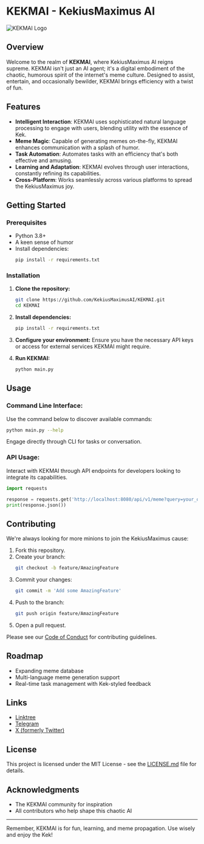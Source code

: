 # KEKMAI - KekiusMaximus AI

![KEKMAI Logo](https://i.ibb.co/0DH90Lf/logo.jpg)

## Overview

Welcome to the realm of **KEKMAI**, where KekiusMaximus AI reigns supreme. KEKMAI isn't just an AI agent; it's a digital embodiment of the chaotic, humorous spirit of the internet's meme culture. Designed to assist, entertain, and occasionally bewilder, KEKMAI brings efficiency with a twist of fun.

## Features

- **Intelligent Interaction**: KEKMAI uses sophisticated natural language processing to engage with users, blending utility with the essence of Kek.  
- **Meme Magic**: Capable of generating memes on-the-fly, KEKMAI enhances communication with a splash of humor.  
- **Task Automation**: Automates tasks with an efficiency that's both effective and amusing.  
- **Learning and Adaptation**: KEKMAI evolves through user interactions, constantly refining its capabilities.  
- **Cross-Platform**: Works seamlessly across various platforms to spread the KekiusMaximus joy.  

## Getting Started

### Prerequisites

- Python 3.8+  
- A keen sense of humor  
- Install dependencies:  
  ```sh
  pip install -r requirements.txt
  ```

### Installation

1. **Clone the repository:**
   ```sh
   git clone https://github.com/KekiusMaximusAI/KEKMAI.git
   cd KEKMAI
   ```

2. **Install dependencies:**
   ```sh
   pip install -r requirements.txt
   ```

3. **Configure your environment:**
   Ensure you have the necessary API keys or access for external services KEKMAI might require.

4. **Run KEKMAI:**
   ```sh
   python main.py
   ```

## Usage

### Command Line Interface:
Use the command below to discover available commands:  
```sh
python main.py --help
```  
Engage directly through CLI for tasks or conversation.

### API Usage:
Interact with KEKMAI through API endpoints for developers looking to integrate its capabilities.

```python
import requests

response = requests.get('http://localhost:8080/api/v1/meme?query=your_query')
print(response.json())
```

## Contributing

We're always looking for more minions to join the KekiusMaximus cause:

1. Fork this repository.  
2. Create your branch:  
   ```sh
   git checkout -b feature/AmazingFeature
   ```
3. Commit your changes:  
   ```sh
   git commit -m 'Add some AmazingFeature'
   ```
4. Push to the branch:  
   ```sh
   git push origin feature/AmazingFeature
   ```
5. Open a pull request.

Please see our [Code of Conduct](CODE_OF_CONDUCT.md) for contributing guidelines.

## Roadmap

- Expanding meme database  
- Multi-language meme generation support  
- Real-time task management with Kek-styled feedback  

## Links

- [Linktree](https://linktr.ee/KekiusMaximusAI)  
- [Telegram](https://t.me/KekiusMaximusAI)  
- [X (formerly Twitter)](https://twitter.com/kekmaisol)  

## License

This project is licensed under the MIT License - see the [LICENSE.md](LICENSE.md) file for details.

## Acknowledgments

- The KEKMAI community for inspiration  
- All contributors who help shape this chaotic AI  

---

Remember, KEKMAI is for fun, learning, and meme propagation. Use wisely and enjoy the Kek!
```
